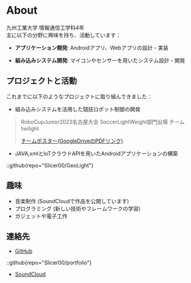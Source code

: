 # About

九州工業大学 情報通信工学科4年  
主に以下の分野に興味を持ち、活動しています：

- **アプリケーション開発**: Androidアプリ、Webアプリの設計・実装

- **組み込みシステム開発**: マイコンやセンサーを用いたシステム設計・開発

## プロジェクトと活動
これまでに以下のようなプロジェクトに取り組んできました：

- 組み込みシステムを活用した競技ロボット制御の開発

> RoboCupJunior2023名古屋大会 SoccerLightWeight部門出場 チームtwilight
> 
> [チームポスター(GoogleDriveのPDFリンク)](https://x.gd/uOlQF)

- JAVA,xmlとIoTクラウドAPIを用いたAndroidアプリケーションの構築

::github{repo="Slicer00/GeoLight"}

## 趣味
- 音楽制作 (SoundCloudで作品を公開しています)
- プログラミング (新しい技術やフレームワークの学習)
- ガジェットや電子工作

## 連絡先
- [GitHub](https://github.com/Slicer00)

::github{repo="Slicer00/portfolio"}

- [SoundCloud](https://soundcloud.com/slicer00)